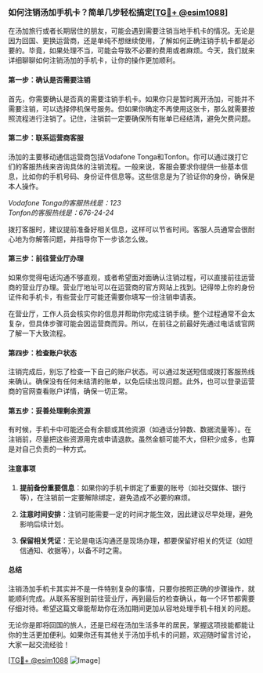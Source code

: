### 如何注销汤加手机卡？简单几步轻松搞定[[TG💪+ @esim1088](https://t.me/s/esim1088)]

在汤加旅行或者长期居住的朋友，可能会遇到需要注销当地手机卡的情况。无论是因为回国、更换运营商，还是单纯不想继续使用，了解如何正确注销手机卡都是必要的。毕竟，如果处理不当，可能会导致不必要的费用或者麻烦。今天，我们就来详细聊聊如何注销汤加的手机卡，让你的操作更加顺利。

#### **第一步：确认是否需要注销**
首先，你需要确认是否真的需要注销手机卡。如果你只是暂时离开汤加，可能并不需要注销，可以选择停机保号服务。但如果你确定不再使用这张卡，那么就需要按照流程进行注销了。记住，注销前一定要确保所有账单已经结清，避免欠费问题。

#### **第二步：联系运营商客服**
汤加的主要移动通信运营商包括Vodafone Tonga和Tonfon。你可以通过拨打它们的客服热线来咨询具体的注销流程。一般来说，客服会要求你提供一些基本信息，比如你的手机号码、身份证件信息等。这些信息是为了验证你的身份，确保是本人操作。

*Vodafone Tonga的客服热线是：123  
Tonfon的客服热线是：676-24-24*

拨打客服时，建议提前准备好相关信息，这样可以节省时间。客服人员通常会很耐心地为你解答问题，并指导你下一步该怎么做。

#### **第三步：前往营业厅办理**
如果你觉得电话沟通不够直观，或者希望面对面确认注销过程，可以直接前往运营商的营业厅办理。营业厅地址可以在运营商的官方网站上找到。记得带上你的身份证件和手机卡，有些营业厅可能还需要你填写一份注销申请表。

在营业厅，工作人员会核实你的信息并帮助你完成注销手续。整个过程通常不会太复杂，但具体步骤可能会因运营商而异。所以，在前往之前最好先通过电话或官网了解一下大致流程。

#### **第四步：检查账户状态**
注销完成后，别忘了检查一下自己的账户状态。可以通过发送短信或拨打客服热线来确认。确保没有任何未结清的账单，以免后续出现问题。此外，也可以登录运营商的官网查看账户详情，确保一切正常。

#### **第五步：妥善处理剩余资源**
有时候，手机卡中可能还会有余额或其他资源（如通话分钟数、数据流量等）。在注销前，尽量把这些资源用完或申请退款。虽然金额可能不大，但积少成多，也算是对自己负责的一种方式。

#### **注意事项**
1. **提前备份重要信息**：如果你的手机卡绑定了重要的账号（如社交媒体、银行等），在注销前一定要解除绑定，避免造成不必要的麻烦。
   
2. **注意时间安排**：注销可能需要一定的时间才能生效，因此建议尽早处理，避免影响后续计划。

3. **保留相关凭证**：无论是电话沟通还是现场办理，都要保留好相关的凭证（如短信通知、收据等），以备不时之需。

#### **总结**
注销汤加手机卡其实并不是一件特别复杂的事情，只要你按照正确的步骤操作，就能顺利完成。从联系客服到前往营业厅，再到最后的检查确认，每一个环节都需要仔细对待。希望这篇文章能帮助你在汤加期间更加从容地处理手机卡相关的问题。

无论你是即将回国的旅人，还是已经在汤加生活多年的居民，掌握这项技能都能让你的生活更加便利。如果你还有其他关于汤加手机卡的问题，欢迎随时留言讨论，大家一起交流经验！

[[TG💪+ @esim1088](https://t.me/s/esim1088) ![Image](https://i.postimg.cc/4NQfJmqS/Snipaste-2025-05-13-00-14-12.png)]